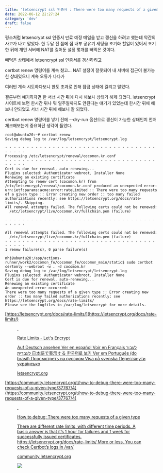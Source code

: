 ```yaml
---
title: 'letsencrypt ssl 인증서 : There were too many requests of a given type :: too many failed authorizations recently'
date: 2022-06-12 22:27:24
category: 'dev'
draft: false
---
```


평소처럼 letsencrypt ssl 인증서 만료 예정 메일을 받고 갱신을 하려고 했는데 약간의 사고가 나고 말았다. 한 두달 전 쯤에 집 내부 공유기 세팅을 초기화 할일이 있어서 초기한 뒤에 개인 서버에 NAT를 걸어둔 설정 몇개를 빼먹은 것이다. 

빼먹은 상태에서 letsencrypt ssl 인증서를 갱신하려고 

certbot renew 명령어를 계속 쳤고... NAT 설정이 잘못되어 내 서버에 접근이 불가능한 상태였으니 계속 오류가 나다가

여러번 계속 시도하다보니 한도 초과로 인해 잠금 상태에 걸리고 말았다. 

결론부터 얘기하자면 한 서너 시간 뒤에 다시 해보니 상태가 해제 되었다. letsencrypt 사이트에 보면 한시간 뒤나 뭐 일주일까지도 안된다는 얘기가 있었는데 한시간 뒤에 해보니 안되었고 서너 시간 뒤에 해보니 잘 되었다. 

certbot renew 명령어를 넣기 전에 --dry-run 옵션으로 갱신이 가능한 상태인지 먼저 체크해보는게 중요하단 생각이 들었다. 

    root@ubuntu20:~# certbot renew
    Saving debug log to /var/log/letsencrypt/letsencrypt.log
    
    - - - - - - - - - - - - - - - - - - - - - - - - - - - - - - - - - - - - - - - -
    Processing /etc/letsencrypt/renewal/cocomon.kr.conf
    - - - - - - - - - - - - - - - - - - - - - - - - - - - - - - - - - - - - - - - -
    Cert is due for renewal, auto-renewing...
    Plugins selected: Authenticator webroot, Installer None
    Renewing an existing certificate
    Attempting to renew cert (cocomon.kr) from /etc/letsencrypt/renewal/cocomon.kr.conf produced an unexpected error: urn:ietf:params:acme:error:rateLimited :: There were too many requests of a given type :: Error creating new order :: too many failed authorizations recently: see https://letsencrypt.org/docs/rate-limits/. Skipping.
    All renewal attempts failed. The following certs could not be renewed:
      /etc/letsencrypt/live/cocomon.kr/fullchain.pem (failure)
    
    - - - - - - - - - - - - - - - - - - - - - - - - - - - - - - - - - - - - - - - -
    
    All renewal attempts failed. The following certs could not be renewed:
      /etc/letsencrypt/live/cocomon.kr/fullchain.pem (failure)
    - - - - - - - - - - - - - - - - - - - - - - - - - - - - - - - - - - - - - - - -
    1 renew failure(s), 0 parse failure(s)

    nhj@ubuntu20:/app/actions-runner/work2/cocomon_fe/cocomon_fe/cocomon_main/static$ sudo certbot certonly --webroot -w . -d cocomon.kr
    Saving debug log to /var/log/letsencrypt/letsencrypt.log
    Plugins selected: Authenticator webroot, Installer None
    Cert is due for renewal, auto-renewing...
    Renewing an existing certificate
    An unexpected error occurred:
    There were too many requests of a given type :: Error creating new order :: too many failed authorizations recently: see https://letsencrypt.org/docs/rate-limits/
    Please see the logfiles in /var/log/letsencrypt for more details.

[https://letsencrypt.org/docs/rate-limits/](https://letsencrypt.org/docs/rate-limits/)

<figure id="og_1654933034422" contenteditable="false" data-ke-type="opengraph" data-ke-align="alignCenter" data-og-type="website" data-og-title="Rate Limits -  Let's Encrypt" data-og-description="Auf Deutsch ansehen Ver en español Voir en Français לעבור לעברית 日本語で表示する 한국어로 보기 Ver em Português (do brasil) Просмотреть на русском Visa på svenska Переглянути українсько" data-og-host="letsencrypt.org" data-og-source-url="https://letsencrypt.org/docs/rate-limits/" data-og-url="https://letsencrypt.org/docs/rate-limits/" data-og-image=""><a href="https://letsencrypt.org/docs/rate-limits/" target="_blank" rel="noopener" data-source-url="https://letsencrypt.org/docs/rate-limits/"><div class="og-image" style="background-image: url();">&nbsp;</div><div class="og-text"><p class="og-title" data-ke-size="size16">Rate Limits - Let's Encrypt</p><p class="og-desc" data-ke-size="size16">Auf Deutsch ansehen Ver en español Voir en Français לעבור לעברית 日本語で表示する 한국어로 보기 Ver em Português (do brasil) Просмотреть на русском Visa på svenska Переглянути українсько</p><p class="og-host" data-ke-size="size16">letsencrypt.org</p></div></a></figure>

[https://community.letsencrypt.org/t/how-to-debug-there-were-too-many-requests-of-a-given-type/37767/4](https://community.letsencrypt.org/t/how-to-debug-there-were-too-many-requests-of-a-given-type/37767/4)

<figure id="og_1654933429773" contenteditable="false" data-ke-type="opengraph" data-ke-align="alignCenter" data-og-type="website" data-og-title="How to debug: There were too many requests of a given type" data-og-description="There are different rate limits, with different time periods. A basic answer is that it’s 1 hour for failures and 1 week for successfully issued certificates. https://letsencrypt.org/docs/rate-limits/ More or less. You can check Certbot’s logs in /var/" data-og-host="community.letsencrypt.org" data-og-source-url="https://community.letsencrypt.org/t/how-to-debug-there-were-too-many-requests-of-a-given-type/37767/4" data-og-url="https://community.letsencrypt.org/t/how-to-debug-there-were-too-many-requests-of-a-given-type/37767/4" data-og-image="https://scrap.kakaocdn.net/dn/bvsNKT/hyOJz5NH4V/wKEFdCUyQYwi5t7aKpaRLK/img.png?width=512&amp;height=512&amp;face=0_0_512_512,https://scrap.kakaocdn.net/dn/Jqmdd/hyOIjwIZ0t/EmZ7G6CNKMSY7KfP7ukWlk/img.png?width=512&amp;height=512&amp;face=0_0_512_512"><a href="https://community.letsencrypt.org/t/how-to-debug-there-were-too-many-requests-of-a-given-type/37767/4" target="_blank" rel="noopener" data-source-url="https://community.letsencrypt.org/t/how-to-debug-there-were-too-many-requests-of-a-given-type/37767/4"><div class="og-image" style="background-image: url('https://scrap.kakaocdn.net/dn/bvsNKT/hyOJz5NH4V/wKEFdCUyQYwi5t7aKpaRLK/img.png?width=512&amp;height=512&amp;face=0_0_512_512,https://scrap.kakaocdn.net/dn/Jqmdd/hyOIjwIZ0t/EmZ7G6CNKMSY7KfP7ukWlk/img.png?width=512&amp;height=512&amp;face=0_0_512_512');">&nbsp;</div><div class="og-text"><p class="og-title" data-ke-size="size16">How to debug: There were too many requests of a given type</p><p class="og-desc" data-ke-size="size16">There are different rate limits, with different time periods. A basic answer is that it’s 1 hour for failures and 1 week for successfully issued certificates. https://letsencrypt.org/docs/rate-limits/ More or less. You can check Certbot’s logs in /var/</p><p class="og-host" data-ke-size="size16">community.letsencrypt.org</p></div></a></figure>

<figure class="imageblock alignCenter" data-origin-width="258" data-origin-height="150" data-ke-mobilestyle="alignCenter"><span data-url="https://blog.kakaocdn.net/dn/Yzz3Y/btrEwjnN0jw/Af9VP0xmO82YwOvtOjDXSk/img.png" data-lightbox="lightbox" data-alt=""><img src="https://blog.kakaocdn.net/dn/Yzz3Y/btrEwjnN0jw/Af9VP0xmO82YwOvtOjDXSk/img.png" srcset="https://img1.daumcdn.net/thumb/R1280x0/?scode=mtistory2&amp;fname=https%3A%2F%2Fblog.kakaocdn.net%2Fdn%2FYzz3Y%2FbtrEwjnN0jw%2FAf9VP0xmO82YwOvtOjDXSk%2Fimg.png" data-filename="blob" data-ke-mobilestyle="alignCenter"></span></figure>
